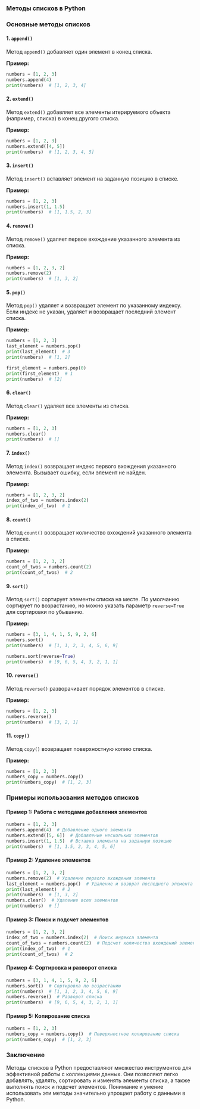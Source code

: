 ### Методы списков в Python

### Основные методы списков

#### 1. `append()`

Метод `append()` добавляет один элемент в конец списка.

**Пример:**

```python
numbers = [1, 2, 3]
numbers.append(4)
print(numbers)  # [1, 2, 3, 4]
```

#### 2. `extend()`

Метод `extend()` добавляет все элементы итерируемого объекта (например, списка) в конец другого списка.

**Пример:**

```python
numbers = [1, 2, 3]
numbers.extend([4, 5])
print(numbers)  # [1, 2, 3, 4, 5]
```

#### 3. `insert()`

Метод `insert()` вставляет элемент на заданную позицию в списке.

**Пример:**

```python
numbers = [1, 2, 3]
numbers.insert(1, 1.5)
print(numbers)  # [1, 1.5, 2, 3]
```

#### 4. `remove()`

Метод `remove()` удаляет первое вхождение указанного элемента из списка.

**Пример:**

```python
numbers = [1, 2, 3, 2]
numbers.remove(2)
print(numbers)  # [1, 3, 2]
```

#### 5. `pop()`

Метод `pop()` удаляет и возвращает элемент по указанному индексу. Если индекс не указан, удаляет и возвращает последний элемент списка.

**Пример:**

```python
numbers = [1, 2, 3]
last_element = numbers.pop()
print(last_element)  # 3
print(numbers)  # [1, 2]

first_element = numbers.pop(0)
print(first_element)  # 1
print(numbers)  # [2]
```

#### 6. `clear()`

Метод `clear()` удаляет все элементы из списка.

**Пример:**

```python
numbers = [1, 2, 3]
numbers.clear()
print(numbers)  # []
```

#### 7. `index()`

Метод `index()` возвращает индекс первого вхождения указанного элемента. Вызывает ошибку, если элемент не найден.

**Пример:**

```python
numbers = [1, 2, 3, 2]
index_of_two = numbers.index(2)
print(index_of_two)  # 1
```

#### 8. `count()`

Метод `count()` возвращает количество вхождений указанного элемента в списке.

**Пример:**

```python
numbers = [1, 2, 3, 2]
count_of_twos = numbers.count(2)
print(count_of_twos)  # 2
```

#### 9. `sort()`

Метод `sort()` сортирует элементы списка на месте. По умолчанию сортирует по возрастанию, но можно указать параметр `reverse=True` для сортировки по убыванию.

**Пример:**

```python
numbers = [3, 1, 4, 1, 5, 9, 2, 6]
numbers.sort()
print(numbers)  # [1, 1, 2, 3, 4, 5, 6, 9]

numbers.sort(reverse=True)
print(numbers)  # [9, 6, 5, 4, 3, 2, 1, 1]
```

#### 10. `reverse()`

Метод `reverse()` разворачивает порядок элементов в списке.

**Пример:**

```python
numbers = [1, 2, 3]
numbers.reverse()
print(numbers)  # [3, 2, 1]
```

#### 11. `copy()`

Метод `copy()` возвращает поверхностную копию списка.

**Пример:**

```python
numbers = [1, 2, 3]
numbers_copy = numbers.copy()
print(numbers_copy)  # [1, 2, 3]
```

### Примеры использования методов списков

#### Пример 1: Работа с методами добавления элементов

```python
numbers = [1, 2, 3]
numbers.append(4)  # Добавление одного элемента
numbers.extend([5, 6])  # Добавление нескольких элементов
numbers.insert(1, 1.5)  # Вставка элемента на заданную позицию
print(numbers)  # [1, 1.5, 2, 3, 4, 5, 6]
```

#### Пример 2: Удаление элементов

```python
numbers = [1, 2, 3, 2]
numbers.remove(2)  # Удаление первого вхождения элемента
last_element = numbers.pop()  # Удаление и возврат последнего элемента
print(last_element)  # 2
print(numbers)  # [1, 3, 2]
numbers.clear()  # Удаление всех элементов
print(numbers)  # []
```

#### Пример 3: Поиск и подсчет элементов

```python
numbers = [1, 2, 3, 2]
index_of_two = numbers.index(2)  # Поиск индекса элемента
count_of_twos = numbers.count(2)  # Подсчет количества вхождений элемента
print(index_of_two)  # 1
print(count_of_twos)  # 2
```

#### Пример 4: Сортировка и разворот списка

```python
numbers = [3, 1, 4, 1, 5, 9, 2, 6]
numbers.sort()  # Сортировка по возрастанию
print(numbers)  # [1, 1, 2, 3, 4, 5, 6, 9]
numbers.reverse()  # Разворот списка
print(numbers)  # [9, 6, 5, 4, 3, 2, 1, 1]
```

#### Пример 5: Копирование списка

```python
numbers = [1, 2, 3]
numbers_copy = numbers.copy()  # Поверхностное копирование списка
print(numbers_copy)  # [1, 2, 3]
```

### Заключение

Методы списков в Python предоставляют множество инструментов для эффективной работы с коллекциями данных. Они позволяют легко добавлять, удалять, сортировать и изменять элементы списка, а также выполнять поиск и подсчет элементов. Понимание и умение использовать эти методы значительно упрощает работу с данными в Python.